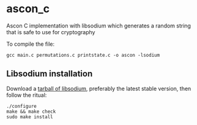 # ascon_c

Ascon C implementation with libsodium which generates a random string that is safe to use for cryptography

To compile the file:

```
gcc main.c permutations.c printstate.c -o ascon -lsodium
```

## Libsodium installation
Download a [tarball of libsodium](https://download.libsodium.org/libsodium/releases/), preferably the latest stable version, then follow the ritual:

```
./configure
make && make check
sudo make install
```
